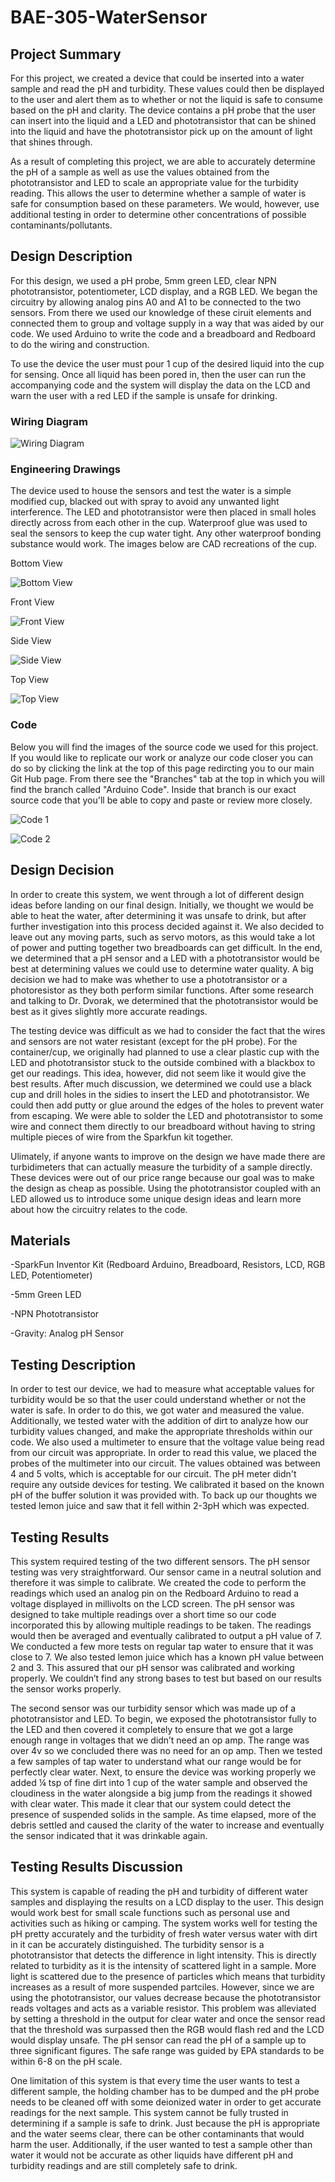 # BAE-305-WaterSensor
## Project Summary
For this project, we created a device that could be inserted into a water sample and read the pH and turbidity. These values could then be displayed to the user and alert them as to whether or not the liquid is safe to consume based on the pH and clarity. The device contains a pH probe that the user can insert into the liquid and a LED and phototransistor that can be shined into the liquid and have the phototransistor pick up on the amount of light that shines through.

As a result of completing this project, we are able to accurately determine the pH of a sample as well as use the values obtained from the phototransistor and LED to scale an appropriate value for the turbidity reading. This allows the user to determine whether a sample of water is safe for consumption based on these parameters. We would, however, use additional testing in order to determine other concentrations of possible contaminants/pollutants.
## Design Description
For this design, we used a pH probe, 5mm green LED, clear NPN phototransistor, potentiometer, LCD display, and a RGB LED. We began the circuitry by allowing analog pins A0 and A1 to be connected to the two sensors. From there we used our knowledge of these ciruit elements and connected them to group and voltage supply in a way that was aided by our code. We used Arduino to write the code and a breadboard and Redboard to do the wiring and construction.

To use the device the user must pour 1 cup of the desired liquid into the cup for sensing. Once all liquid has been pored in, then the user can run the accompanying code and the system will display the data on the LCD and warn the user with a red LED if the sample is unsafe for drinking.

### Wiring Diagram
![Wiring Diagram](https://user-images.githubusercontent.com/82110677/117064342-1046b880-acf4-11eb-8da2-cbf72d5e8325.PNG)

### Engineering Drawings

The device used to house the sensors and test the water is a simple modified cup, blacked out with spray to avoid any unwanted light interference. The LED and phototransistor were then placed in small holes directly across from each other in the cup. Waterproof glue was used to seal the sensors to keep the cup water tight. Any other waterproof bonding substance would work. The images below are CAD recreations of the cup. 

Bottom View

![Bottom View](https://user-images.githubusercontent.com/82110677/117024674-322a4600-acc8-11eb-9e24-5cfc375694d8.PNG)

Front View

![Front View](https://user-images.githubusercontent.com/82110677/117025744-2c813000-acc9-11eb-9c60-3f014a640669.PNG)

Side View

![Side View](https://user-images.githubusercontent.com/82110677/117026072-723df880-acc9-11eb-911f-781c4a60c87b.PNG) 

Top View

![Top View](https://user-images.githubusercontent.com/82110677/117026191-91d52100-acc9-11eb-8985-7e683aca9790.PNG)

### Code
Below you will find the images of the source code we used for this project. If you would like to replicate our work or analyze our code closer you can do so by clicking the link at the top of this page redircting you to our main Git Hub page. From there see the "Branches" tab at the top in which you will find the branch called "Arduino Code". Inside that branch is our exact source code that you'll be able to copy and paste or review more closely. 

![Code 1](https://user-images.githubusercontent.com/82110677/117055201-e6d45f80-ace8-11eb-93fc-384321561d6a.png)

![Code 2](https://user-images.githubusercontent.com/82110677/117055435-256a1a00-ace9-11eb-88b3-ff951f879a87.png)

## Design Decision
In order to create this system, we went through a lot of different design ideas before landing on our final design. Initially, we thought we would be able to heat the water, after determining it was unsafe to drink, but after further investigation into this process decided against it. We also decided to leave out any moving parts, such as servo motors, as this would take a lot of power and putting together two breadboards can get difficult. In the end, we determined that a pH sensor and a LED with a phototransistor would be best at determining values we could use to determine water quality. A big decision we had to make was whether to use a phototransistor or a photoresistor as they both perform similar functions. After some research and talking to Dr. Dvorak, we determined that the phototransistor would be best as it gives slightly more accurate readings. 
	
The testing device was difficult as we had to consider the fact that the wires and sensors are not water resistant (except for the pH probe). For the container/cup, we originally had planned to use a clear plastic cup with the LED and phototransistor stuck to the outside combined with a blackbox to get our readings. This idea, however, did not seem like it would give the best results. After much discussion, we determined we could use a black cup and drill holes in the sidies to insert the LED and phototransistor. We could then add putty or glue around the edges of the holes to prevent water from escaping. We were able to solder the LED and phototransistor to some wire and connect them directly to our breadboard without having to string multiple pieces of wire from the Sparkfun kit together.

Ulimately, if anyone wants to improve on the design we have made there are turbidimeters that can actually measure the turbidity of a sample directly. These devices were out of our price range because our goal was to make the design as cheap as possible. Using the phototransistor coupled with an LED allowed us to introduce some unique design ideas and learn more about how the circuitry relates to the code.

## Materials
-SparkFun Inventor Kit (Redboard Arduino, Breadboard, Resistors, LCD, RGB LED, Potentiometer)

-5mm Green LED

-NPN Phototransistor

-Gravity: Analog pH Sensor

## Testing Description
In order to test our device, we had to measure what acceptable values for turbidity would be so that the user could understand whether or not the water is safe. In order to do this, we got water and measured the value. Additionally, we tested water with the addition of dirt to analyze how our turbidity values changed, and make the appropriate thresholds within our code. We also used a multimeter to ensure that the voltage value being read from our circuit was appropriate. In order to read this value, we placed the probes of the multimeter into our circuit. The values obtained was between 4 and 5 volts, which is acceptable for our circuit. The pH meter didn't require any outside devices for testing. We calibrated it based on the known pH of the buffer solution it was provided with. To back up our thoughts we tested lemon juice and saw that it fell within 2-3pH which was expected.

## Testing Results
This system required testing of the two different sensors. The pH sensor testing was very straightforward. Our sensor came in a neutral solution and therefore it was simple to calibrate. We created the code to perform the readings which used an analog pin on the Redboard Arduino to read a voltage displayed in millivolts on the LCD screen. The pH sensor was designed to take multiple readings over a short time so our code incorporated this by allowing multiple readings to be taken. The readings would then be averaged and eventually calibrated to output a pH value of 7. We conducted a few more tests on regular tap water to ensure that it was close to 7. We also tested lemon juice which has a known pH value between 2 and 3. This assured that our pH sensor was calibrated and working properly. We couldn’t find any strong bases to test but based on our results the sensor works properly.

The second sensor was our turbidity sensor which was made up of a phototransistor and LED. To begin, we exposed the phototransistor fully to the LED and then covered it completely to ensure that we got a large enough range in voltages that we didn’t need an op amp. The range was over 4v so we concluded there was no need for an op amp. Then we tested a few samples of tap water to understand what our range would be for perfectly clear water. Next, to ensure the device was working properly we added ¼ tsp of fine dirt into 1 cup of the water sample and observed the cloudiness in the water alongside a big jump from the readings it showed with clear water. This made it clear that our system could detect the presence of suspended solids in the sample. As time elapsed, more of the debris settled and caused the clarity of the water to increase and eventually the sensor indicated that it was drinkable again.


## Testing Results Discussion
This system is capable of reading the pH and turbidity of different water samples and displaying the results on a LCD display to the user. This design would work best for small scale functions such as personal use and activities such as hiking or camping. The system works well for testing the pH pretty accurately and the turbidity of fresh water versus water with dirt in it can be accurately distinguished. The turbidity sensor is a phototransistor that detects the difference in light intensity. This is directly related to turbidity as it is the intensity of scattered light in a sample. More light is scattered due to the presence of particles which means that turbidity increases as a result of more suspended partciles. However, since we are using the phototransistor, our values decrease because the phototransistor reads voltages and acts as a variable resistor. This problem was alleviated by setting a threshold in the output for clear water and once the sensor read that the threshold was surpassed then the RGB would flash red and the LCD would display unsafe. The pH sensor can read the pH of a sample up to three significant figures. The safe range was guided by EPA standards to be within 6-8 on the pH scale.

One limitation of this system is that every time the user wants to test a different sample, the holding chamber has to be dumped and the pH probe needs to be cleaned off with some deionized water in order to get accurate readings for the next sample. This system cannot be fully trusted in determining if a sample is safe to drink. Just because the pH is appropriate and the water seems clear, there can be other contaminants that would harm the user. Additionally, if the user wanted to test a sample other than water it would not be accurate as other liquids have different pH and turbidity readings and are still completely safe to drink.
